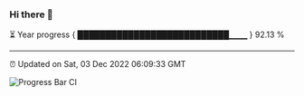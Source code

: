 ### Hi there 👋

⏳ Year progress { ███████████████████████████▁▁▁ } 92.13 %

---

⏰ Updated on Sat, 03 Dec 2022 06:09:33 GMT

![Progress Bar CI](https://github.com/Shyam-Makwana/GitHub-Actions-Demo/workflows/Progress%20Bar%20CI/badge.svg)
